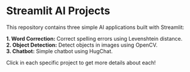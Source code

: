 # Streamlit AI Projects

This repository contains three simple AI applications built with Streamlit:

**1. Word Correction:** Correct spelling errors using Levenshtein distance.  
**2. Object Detection:** Detect objects in images using OpenCV.  
**3. Chatbot:** Simple chatbot using HugChat.  

Click in each specific project to get more details about each!
